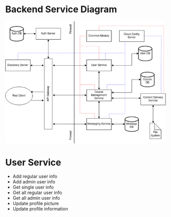 # Backend Service Diagram

![backend-service-diagram](./other/images/backend-service-diagram.png)

# User Service

* Add regular user info
* Add admin user info
* Get single user info
* Get all regular user info
* Get all admin user info
* Update profile picture
* Update profile information